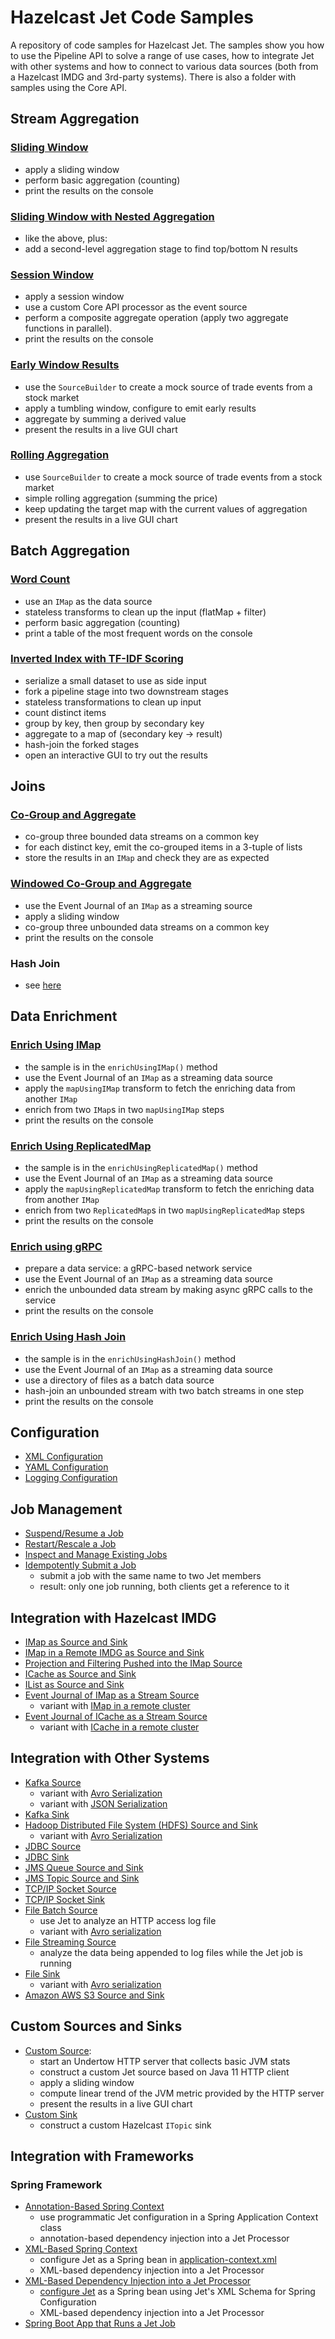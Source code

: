 # Hazelcast Jet Code Samples

A repository of code samples for Hazelcast Jet. The samples show you how
to use the Pipeline API to solve a range of use cases, how to integrate
Jet with other systems and how to connect to various data sources (both
from a Hazelcast IMDG and 3rd-party systems). There is also a folder with
samples using the Core API.

## Stream Aggregation

### [Sliding Window](sliding-windows/src/main/java/com/hazelcast/jet/examples/slidingwindow/StockExchange.java)
  - apply a sliding window
  - perform basic aggregation (counting)
  - print the results on the console

### [Sliding Window with Nested Aggregation](sliding-windows/src/main/java/com/hazelcast/jet/examples/slidingwindow/TopNStocks.java)
  - like the above, plus:
  - add a second-level aggregation stage to find top/bottom N results

### [Session Window](session-windows/src/main/java/com/hazelcast/jet/examples/sessionwindow/SessionWindow.java)
  - apply a session window
  - use a custom Core API processor as the event source
  - perform a composite aggregate operation (apply two aggregate functions
    in parallel).
  - print the results on the console

### [Early Window Results](early-window-results/src/main/java/com/hazelcast/jet/examples/earlyresults/TradingVolumeOverTime.java)
  - use the `SourceBuilder` to create a mock source of trade events from a
  stock market
  - apply a tumbling window, configure to emit early results
  - aggregate by summing a derived value
  - present the results in a live GUI chart

### [Rolling Aggregation](rolling-aggregation/src/main/java/com/hazelcast/jet/examples/rollingaggregation/TradingVolume.java)
  - use `SourceBuilder` to create a mock source of trade events from a stock
    market
  - simple rolling aggregation (summing the price)
  - keep updating the target map with the current values of aggregation
  - present the results in a live GUI chart

## Batch Aggregation

### [Word Count](wordcount/src/main/java/com/hazelcast/jet/examples/wordcount/WordCount.java)
  - use an `IMap` as the data source
  - stateless transforms to clean up the input (flatMap + filter)
  - perform basic aggregation (counting)
  - print a table of the most frequent words on the console

### [Inverted Index with TF-IDF Scoring](tf-idf/src/main/java/com/hazelcast/jet/examples/tfidf/TfIdf.java)
  - serialize a small dataset to use as side input
  - fork a pipeline stage into two downstream stages
  - stateless transformations to clean up input
  - count distinct items
  - group by key, then group by secondary key
  - aggregate to a map of (secondary key -> result)
  - hash-join the forked stages
  - open an interactive GUI to try out the results

## Joins
### [Co-Group and Aggregate](co-group/src/main/java/com/hazelcast/jet/examples/cogroup/BatchCoGroup.java)
  - co-group three bounded data streams on a common key
  - for each distinct key, emit the co-grouped items in a 3-tuple of lists
  - store the results in an `IMap` and check they are as expected
### [Windowed Co-Group and Aggregate](co-group/src/main/java/com/hazelcast/jet/examples/cogroup/WindowedCoGroup.java)
  - use the Event Journal of an `IMap` as a streaming source
  - apply a sliding window
  - co-group three unbounded data streams on a common key
  - print the results on the console
### Hash Join
  - see [here](#enrich-using-hash-join)

## Data Enrichment
### [Enrich Using IMap](enrichment/src/main/java/com/hazelcast/jet/examples/enrichment/Enrichment.java)
  - the sample is in the `enrichUsingIMap()` method
  - use the Event Journal of an `IMap` as a streaming data source
  - apply the `mapUsingIMap` transform to fetch the enriching data from
    another `IMap`
  - enrich from two `IMap`s in two `mapUsingIMap` steps
  - print the results on the console
### [Enrich Using ReplicatedMap](enrichment/src/main/java/com/hazelcast/jet/examples/enrichment/Enrichment.java)
  - the sample is in the `enrichUsingReplicatedMap()` method
  - use the Event Journal of an `IMap` as a streaming data source
  - apply the `mapUsingReplicatedMap` transform to fetch the enriching data
    from another `IMap`
  - enrich from two `ReplicatedMap`s in two `mapUsingReplicatedMap` steps
  - print the results on the console
### [Enrich using gRPC](grpc/src/main/java/com/hazelcast/jet/examples/grpc/GRPCEnrichment.java)
  - prepare a data service: a gRPC-based network service
  - use the Event Journal of an `IMap` as a streaming data source
  - enrich the unbounded data stream by making async gRPC calls to the service
  - print the results on the console
### [Enrich Using Hash Join](enrichment/src/main/java/com/hazelcast/jet/examples/enrichment/Enrichment.java)
  - the sample is in the `enrichUsingHashJoin()` method
  - use the Event Journal of an `IMap` as a streaming data source
  - use a directory of files as a batch data source
  - hash-join an unbounded stream with two batch streams in one step
  - print the results on the console

## Configuration

- [XML Configuration](configuration/configure-xml)
- [YAML Configuration](configuration/configure-yaml)
- [Logging Configuration](configuration/configure-logging)

## Job Management

- [Suspend/Resume a Job](job-management/src/main/java/com/hazelcast/jet/examples/jobmanagement/JobSuspendResume.java)
- [Restart/Rescale a Job](job-management/src/main/java/com/hazelcast/jet/examples/jobmanagement/JobManualRestart.java)
- [Inspect and Manage Existing Jobs](job-management/src/main/java/com/hazelcast/jet/examples/jobmanagement/JobTracking.java)
- [Idempotently Submit a Job](job-management/src/main/java/com/hazelcast/jet/examples/jobmanagement/ExclusiveJobExecution.java)
  - submit a job with the same name to two Jet members
  - result: only one job running, both clients get a reference to it

## Integration with Hazelcast IMDG
- [IMap as Source and Sink](imdg-connectors/src/main/java/com/hazelcast/jet/examples/imdg/MapSourceAndSinks.java)
- [IMap in a Remote IMDG as Source and Sink](imdg-connectors/src/main/java/com/hazelcast/jet/examples/imdg/RemoteMapSourceAndSink.java)
- [Projection and Filtering Pushed into the IMap Source](imdg-connectors/src/main/java/com/hazelcast/jet/examples/imdg/MapPredicateAndProjection.java)
- [ICache as Source and Sink](imdg-connectors/src/main/java/com/hazelcast/jet/examples/imdg/CacheSourceAndSink.java)
- [IList as Source and Sink](imdg-connectors/src/main/java/com/hazelcast/jet/examples/imdg/ListSourceAndSink.java)
- [Event Journal of IMap as a Stream Source](event-journal/src/main/java/com/hazelcast/jet/examples/eventjournal/MapJournalSource.java)
  - variant with [IMap in a remote cluster](event-journal/src/main/java/com/hazelcast/jet/examples/eventjournal/MapJournalSource.java)
- [Event Journal of ICache as a Stream Source](event-journal/src/main/java/com/hazelcast/jet/examples/eventjournal/CacheJournalSource.java)
  - variant with [ICache in a remote cluster](event-journal/src/main/java/com/hazelcast/jet/examples/eventjournal/CacheJournalSource.java)

## Integration with Other Systems

- [Kafka Source](kafka/src/main/java/com/hazelcast/jet/examples/kafka/KafkaSource.java)
  - variant with [Avro Serialization](kafka/src/main/java/com/hazelcast/jet/examples/kafka/avro/KafkaAvroSource.java)
  - variant with [JSON Serialization](kafka/src/main/java/com/hazelcast/jet/examples/kafka/json/KafkaJsonSource.java)
- [Kafka Sink](kafka/src/main/java/com/hazelcast/jet/examples/kafka/KafkaSink.java)
- [Hadoop Distributed File System (HDFS) Source and Sink](hadoop/src/main/java/com/hazelcast/jet/examples/hadoop/HadoopWordCount.java)
  - variant with [Avro Serialization](hadoop/src/main/java/com/hazelcast/jet/examples/hadoop/avro/HadoopAvro.java)
- [JDBC Source](jdbc/src/main/java/com/hazelcast/jet/examples/jdbc/JdbcSource.java)
- [JDBC Sink](jdbc/src/main/java/com/hazelcast/jet/examples/jdbc/JdbcSink.java)
- [JMS Queue Source and Sink](jms/src/main/java/com/hazelcast/jet/examples/jms/JmsQueueSample.java)
- [JMS Topic Source and Sink](jms/src/main/java/com/hazelcast/jet/examples/jms/JmsTopicSample.java)
- [TCP/IP Socket Source](sockets/src/main/java/com/hazelcast/jet/examples/sockets/StreamTextSocket.java)
- [TCP/IP Socket Sink](sockets/src/main/java/com/hazelcast/jet/examples/sockets/WriteTextSocket.java)
- [File Batch Source](files/src/main/java/com/hazelcast/jet/examples/files/AccessLogAnalyzer.java)
  - use Jet to analyze an HTTP access log file
  - variant with [Avro serialization](files/src/main/java/com/hazelcast/jet/examples/files/avro/AvroSource.java)
- [File Streaming Source](files/src/main/java/com/hazelcast/jet/examples/files/AccessLogStreamAnalyzer.java)
  - analyze the data being appended to log files while the Jet job is
    running
- [File Sink](files/src/main/java/com/hazelcast/jet/examples/files/AccessLogAnalyzer.java)
  - variant with [Avro serialization](files/src/main/java/com/hazelcast/jet/examples/files/avro/AvroSink.java)
- [Amazon AWS S3 Source and Sink](/files/src/main/java/com/hazelcast/jet/examples/files/s3/S3WordCount.java)

## Custom Sources and Sinks
- [Custom Source](source-sink-builder/src/main/java/com/hazelcast/jet/examples/sourcebuilder/HttpSource.java):
  - start an Undertow HTTP server that collects basic JVM stats
  - construct a custom Jet source based on Java 11 HTTP client
  - apply a sliding window
  - compute linear trend of the JVM metric provided by the HTTP server
  - present the results in a live GUI chart
- [Custom Sink](source-sink-builder/src/main/java/com/hazelcast/jet/examples/sinkbuilder/TopicSink.java)
  - construct a custom Hazelcast `ITopic` sink

## Integration with Frameworks

### Spring Framework
- [Annotation-Based Spring Context](spring/src/main/java/com/hazelcast/jet/examples/spring/AnnotationBasedConfigurationSample.java)
  - use programmatic Jet configuration in a Spring Application Context
    class
  - annotation-based dependency injection into a Jet Processor
- [XML-Based Spring Context](spring/src/main/java/com/hazelcast/jet/examples/spring/XmlConfigurationSample.java)
  - configure Jet as a Spring bean in
    [application-context.xml](spring/src/main/resources/application-context.xml)
  - XML-based dependency injection into a Jet Processor
- [XML-Based Dependency Injection into a Jet
  Processor](spring/src/main/java/com/hazelcast/jet/examples/spring/XmlConfigurationSample.java)
  - [configure Jet](spring/src/main/resources/application-context-with-schema.xml)
  as a Spring bean using Jet's XML Schema for Spring Configuration
  - XML-based dependency injection into a Jet Processor
- [Spring Boot App that Runs a Jet
  Job](spring/src/main/java/com/hazelcast/jet/examples/spring/SpringBootSample.java)
